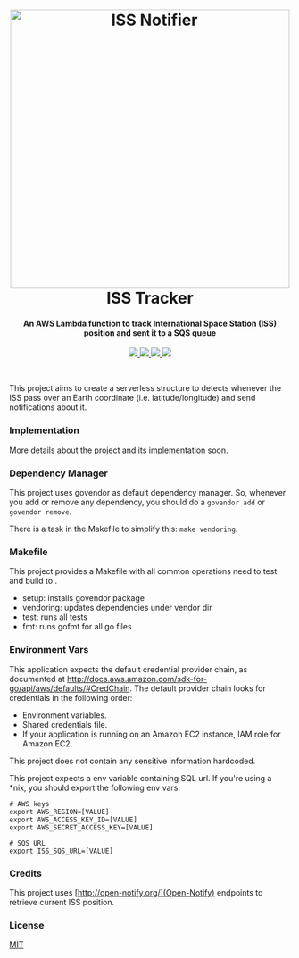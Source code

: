 <h1 align="center">
    <img src="https://cdn.rawgit.com/pedrolopesme/iss-tracker/cfe541a3/docs/iss_notifier.png" alt="ISS Notifier" width="500">
     <br /> ISS Tracker
</h1>

<h4 align="center"> 
    An AWS Lambda function to track International Space Station (ISS) position 
    and sent it to a SQS queue
</h4>

<p align="center">
  <a href="https://travis-ci.org/pedrolopesme/iss-tracker"> 
    <img src="https://api.travis-ci.org/pedrolopesme/iss-tracker.svg?branch=master" />
  </a>
  <a href="https://goreportcard.com/report/github.com/pedrolopesme/iss-tracker"> 
    <img src="https://goreportcard.com/badge/github.com/pedrolopesme/iss-tracker" />
  </a>
  <a href="https://api.codeclimate.com/v1/badges/ee349b40b795f7286ec9/maintainability"> 
    <img src="https://api.codeclimate.com/v1/badges/2623b16f41d3a69fba1c/maintainability" />
  </a>
  <a href="https://godoc.org/github.com/pedrolopesme/iss-tracker"> 
    <img src="https://img.shields.io/badge/Check%20the-GoDocs-1f425f.svg" />
  </a>
</p>
<br>

This project aims to create a serverless structure to detects whenever the ISS 
pass over an Earth coordinate (i.e. latitude/longitude) and send notifications 
about it.


### Implementation

More details about the project and its implementation soon.


### Dependency Manager

This project uses govendor as default dependency manager. So, whenever you
add or remove any dependency, you should do a `govendor add` or `govendor remove`.

There is a task in the Makefile to simplify this: `make vendoring`. 


### Makefile
 
This project provides a Makefile with all common operations need to test and build to .
 
 * setup: installs govendor package
 * vendoring: updates dependencies under vendor dir
 * test: runs all tests
 * fmt: runs gofmt for all go files
 
### Environment Vars

This application expects the default credential provider chain, as documented at
http://docs.aws.amazon.com/sdk-for-go/api/aws/defaults/#CredChain. The default provider
chain looks for credentials in the following order:

* Environment variables.
* Shared credentials file.
* If your application is running on an Amazon EC2 instance, IAM role for Amazon EC2.

This project does not contain any sensitive information hardcoded.

This project expects a env variable containing SQL url. If you're using 
a *nix, you should export the following env vars:

```shell
# AWS keys
export AWS_REGION=[VALUE]
export AWS_ACCESS_KEY_ID=[VALUE]
export AWS_SECRET_ACCESS_KEY=[VALUE]

# SQS URL
export ISS_SQS_URL=[VALUE]
```


### Credits
This project uses [http://open-notify.org/](Open-Notify) endpoints to retrieve current ISS position.

### License
 
[MIT](LICENSE.md)
